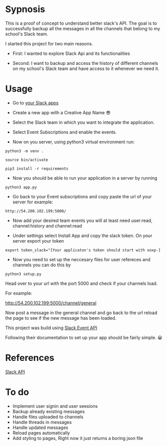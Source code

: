 # Sypnosis

This is a proof of concept to understand better slack's API.
The goal is to successfully backup all the messages in all the channels that
belong to my school's Slack team.

I started this project for two main reasons.

+ First: I wanted to explore Slack Api and its functionalities

+ Second: I want to backup and access the history of different channels on my
school's Slack team and have access to it whenever we need it.

# Usage

+ Go to [your Slack apps](https://api.slack.com/apps)
+ Create a new app with a Creative App Name 😎
+ Select the Slack team in which you want to integrate the application.
+ Select Event Subscriptions and enable the events.

+ Now on you server, using python3 virtual environment run:

```python3 -m venv .```

```source bin/activate```

```pip3 install -r requirements```

+ Now you should be able to run your application in a server by running

```python3 app.py```

+ Go back to your Event subscriptions and copy paste the url of your server for example:

```http://54.200.102.199:5000/```

+ Now add your desired team events you will at least need user:read, channel:history and
channel:read

+ Under settings select Install App and copy the slack token. On your server export your token

```export token_slack="[Your applicaton's token should start with xoxp-] ```

+ Now you need to set up the neccesary files for user refereces and channels
you can do this by

```python3 setup.py```

Head over to your url with the port 5000 and check if your channels load.

For example:

http://54.200.102.199:5000/channel/general

Now post a message in the general channel and go back to the url reload the page
to see if the new message has been loaded.


This project was build using [Slack Event API](https://api.slack.com/events-api)

Following their documentation to set up your app should be fairly simple. 😀

# References

[Slack API](https://api.slack.com/)

# To do
- Implement user signin and user seesions
- Backup already existing messages
- Handle files uploaded to channels
- Handle threads in messages
- Handle updated messages
- Reload pages automatically
- Add styling to pages, Right now it just returns a boring json file

